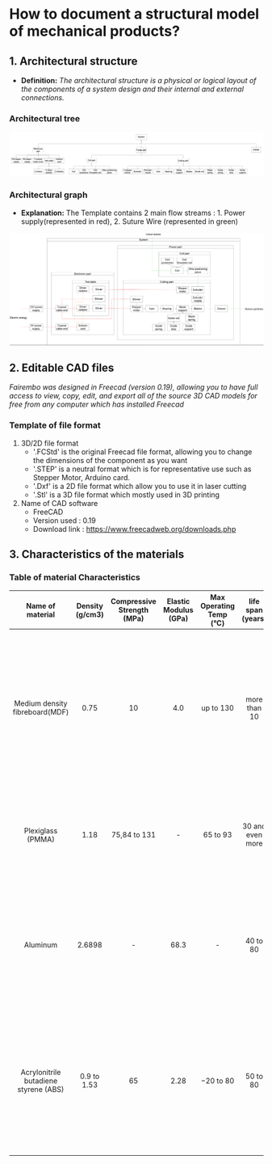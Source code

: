 # How to document a structural model of mechanical products? 

 ## 1. Architectural structure

- **Definition:** *The architectural structure is a physical or logical layout of the components of a system design and their internal and external connections.*

 ### Architectural tree
 
<p align="center">
  <img src="https://github.com/TomGosnik/FairEmbo-Project/blob/main/Source/Pictures/Design_Structural%20model_Mechanics_Architectural%20tree.png" />
</p>
 
   ### Architectural graph
 

 - **Explanation:** The Template contains 2 main flow streams : 1. Power supply(represented in red), 2. Suture Wire (represented in green)
 

<p align="center">
  <img src="https://github.com/TomGosnik/FairEmbo-Project/blob/main/Source/Pictures/Design_Structural%20model_Mechanics_Architectural%20graph.png" />
</p>

 
  
 
## 2. Editable CAD files
 *Fairembo was designed in Freecad (version 0.19), allowing you to have full access to view, copy, edit, and export all of the source 3D CAD models for free from any computer which has installed Freecad* 

  ### Template of file format

  1. 3D/2D file format
     * '.FCStd' is the original Freecad file format, allowing you to change the dimensions of the component as you want
     * '.STEP' is a neutral format which is for representative use such as Stepper Motor, Arduino card.
     * '.Dxf' is a 2D file format which allow you to use it in laser cutting
     * '.Stl' is a 3D file format which mostly used in 3D printing
  2. Name of CAD software
     * FreeCAD
     * Version used : 0.19
     * Download link : https://www.freecadweb.org/downloads.php
 
## 3. Characteristics of the materials
  
   ### Table of material Characteristics
 
 Name of material |	Density (g/cm3) |	Compressive Strength (MPa) |	Elastic Modulus (GPa) | Max Operating Temp (°C) | life span (years) | Price(european region) |	 Advantage |  Disadvantage |	link of reference 
|:---:|:---:|:---:|:---:|:---:|:---:|:---:|:---:|:---:|:---:|
Medium density fibreboard(MDF) | 0.75 | 10 | 4.0 | up to 130 | more than 10 | 7€ per m2 for thickness of 3mm | inexpensive, easy to recycle, solid, easy to manufacture (laser cutting, paint...) | heavy, absorb water faster than wood | [Medium Density Fiberboard](https://www.makeitfrom.com/material-properties/Medium-Density-Fiberboard-MDF/), [Physical and mechanical properties of MDF panels containing burned wood](https://www.researchgate.net/figure/Physical-and-mechanical-properties-of-MDF-panels-containing-burned-wood_tbl3_257485673), [Maximum core temperature (MCT) for MDF mats at various MCs](https://www.researchgate.net/figure/Maximum-core-temperature-MCT-for-MDF-mats-at-various-MCs_fig4_237372503), [Advantages & Disadvantages of MDF - Fiber Board](https://civiltoday.com/civil-engineering-materials/timber/163-advantages-and-disadvantages-of-mdf), [Price for MDF in France](https://www.smbois.com/panneaux-bois/panneaux-mdf/mdf.html)
Plexiglass (PMMA) | 1.18 | 75,84 to 131 | - | 65 to 93 | 30 and even more | 25€ to 140€ per m2 for thickness from 1mm to 15mm | inexpensive, easy to manufacture (laser cutting, folding...), light | not resistant to heat | [Technical Data Sheet Plexiglass (PMMA)](https://laminatedplastics.com/plexiglass.pdf), [PLEXIGLAS®: A VALUABLE MATERIAL EVEN AFTER USE](https://www.plexiglas.de/en/sustainability/easy-to-recycle), [Acrylic advantages and disadvantages](https://plasticsheetsshop.co.uk/acrylic-advantages-and-disadvantages/#:~:text=Advantage%3A%20Plexiglass%20is%20hardwearing%20Acrylic%20sheet%20is%20very,same%20levels%20of%20thermal%20efficiency%20as%20standard%20glass), [plexiglas shop](https://www.plexiglas-shop.com/)
Aluminum | 2.6898 | - | 68.3 | - | 40 to 80 | 2.1€ to 3.5€ per Kg | lighter than other metal, easy to manufacture( lathe, milling..) | - | [Aluminium: Specifications, Properties, Classifications and Classes](https://www.azom.com/article.aspx?ArticleID=2863), [THE LIFESPAN AND RECYCLABILITY OF ALUMINIUM AND STAINLESS STEEL](https://www.metalswarehouse.co.uk/lifespan-recyclability-aluminium-steel/), [Aluminium Price Today](https://markets.businessinsider.com/commodities/aluminum-price/euro#:~:text=1%20Ton%20%3D%201%2C000%20Kilograms.%20%0AAluminium%20Price%20,%20%20%20Per%201%20Kilogram.%202.34%20EUR).
Acrylonitrile butadiene styrene (ABS) | 0.9 to 1.53 | 65 | 2.28 | −20 to 80 | 50 to 80 | 25$ per Kg | resistant to physical impact, easy to use for 3D print | inappropriate for high-temperature condition, high smoke generation when it burns| [ABS's properties from wiki](https://en.wikipedia.org/wiki/Acrylonitrile_butadiene_styrene), [Typical Compressive Yield Strength and Compressive Modulus of Polymers](https://matweb.com/reference/compressivestrength.aspx), [What is the average life expectancy of ABS pipe?](https://www.howtolookatahouse.com/Blog/Entries/2018/7/what-is-the-average-life-expectancy-of-abs-pipe-1.html#:~:text=The%20expected%20lifespan%20of%20ABS%20%28Acrylonitrile%20Butadiene%20Styrene%29,is%20expected%20to%20be%20similar%20to%20PVC%20pipe), [ABS plastic properties](https://adrecoplastics.co.uk/abs-plastic-properties/#:~:text=ABS%20has%20a%20low%20melting%20point%2C%20which%20enables,to%20withstand%20heavy%20use%20and%20adverse%20environmental%20conditions), [How Much Does 3D Printing Filament Cost](https://3dinsider.com/3d-printing-filament-cost/#:~:text=Regular%20PLA%20and%20ABS%20filament%20for%203D%20printing,amount.%20Not%20all%203D%20printing%20materials%20are%20equal).

 

